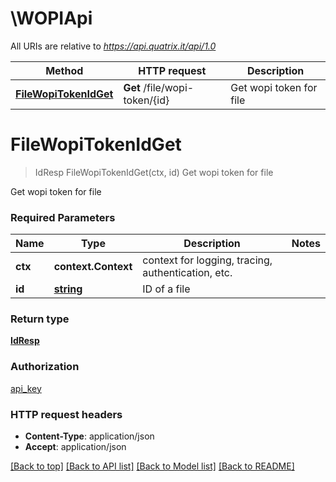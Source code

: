# \WOPIApi

All URIs are relative to *https://api.quatrix.it/api/1.0*

Method | HTTP request | Description
------------- | ------------- | -------------
[**FileWopiTokenIdGet**](WOPIApi.md#FileWopiTokenIdGet) | **Get** /file/wopi-token/{id} | Get wopi token for file


# **FileWopiTokenIdGet**
> IdResp FileWopiTokenIdGet(ctx, id)
Get wopi token for file

Get wopi token for file 

### Required Parameters

Name | Type | Description  | Notes
------------- | ------------- | ------------- | -------------
 **ctx** | **context.Context** | context for logging, tracing, authentication, etc.
  **id** | [**string**](.md)| ID of a file | 

### Return type

[**IdResp**](IdResp.md)

### Authorization

[api_key](../README.md#api_key)

### HTTP request headers

 - **Content-Type**: application/json
 - **Accept**: application/json

[[Back to top]](#) [[Back to API list]](../README.md#documentation-for-api-endpoints) [[Back to Model list]](../README.md#documentation-for-models) [[Back to README]](../README.md)

